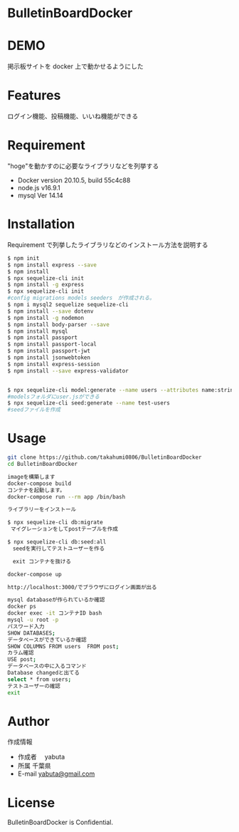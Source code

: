 # BulletinBoardDocker

# DEMO

掲示板サイトを docker 上で動かせるようにした

# Features

ログイン機能、投稿機能、いいね機能ができる

# Requirement

"hoge"を動かすのに必要なライブラリなどを列挙する

- Docker version 20.10.5, build 55c4c88
- node.js v16.9.1
- mysql Ver 14.14

# Installation

Requirement で列挙したライブラリなどのインストール方法を説明する

```bash
$ npm init
$ npm install express --save
$ npm install
$ npx sequelize-cli init
$ npm install -g express
$ npx sequelize-cli init
#config migrations models seeders　が作成される。
$ npm i mysql2 sequelize sequelize-cli
$ npm install --save dotenv
$ npm install -g nodemon
$ npm install body-parser --save
$ npm install mysql
$ npm install passport
$ npm install passport-local
$ npm install passport-jwt
$ npm install jsonwebtoken
$ npm install express-session
$ npm install --save express-validator


$ npx sequelize-cli model:generate --name users --attributes name:string,mail:string,password:string,passwordconfirm:string
#modelsフォルダにuser.jsができる
$ npx sequelize-cli seed:generate --name test-users
#seedファイルを作成
```

# Usage

```bash
git clone https://github.com/takahumi0806/BulletinBoardDocker
cd BulletinBoardDocker

imageを構築します
docker-compose build
コンテナを起動します。
docker-compose run --rm app /bin/bash

ライブラリーをインストール

$ npx sequelize-cli db:migrate
 マイグレーションをしてpostテーブルを作成

$ npx sequelize-cli db:seed:all
　seedを実行してテストユーザーを作る

　exit コンテナを抜ける

docker-compose up

http://localhost:3000/でブラウザにログイン画面が出る

mysql databaseが作られているか確認
docker ps
docker exec -it コンテナID bash
mysql -u root -p
パスワード入力
SHOW DATABASES;
データベースができているか確認
SHOW COLUMNS FROM users  FROM post;
カラム確認
USE post;
データベースの中に入るコマンド
Database changedと出てる
select * from users;
テストユーザーの確認
exit


```


# Author

作成情報

- 作成者　 yabuta
- 所属 千葉県
- E-mail yabuta@gmail.com

# License

BulletinBoardDocker is Confidential.

